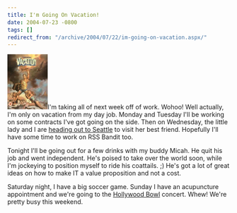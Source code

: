 ```yaml
---
title: I'm Going On Vacation!
date: 2004-07-23 -0800
tags: []
redirect_from: "/archive/2004/07/22/im-going-on-vacation.aspx/"
---
```


![Vacation](/images/Vacation.jpg)I'm taking all of next week off of
work. Wohoo! Well actually, I'm only on vacation from my day job. Monday
and Tuesday I'll be working on some contracts I've got going on the
side. Then on Wednesday, the little lady and I are [heading out to
Seattle](https://haacked.com/archive/2004/06/29/707.aspx) to visit her
best friend. Hopefully I'll have some time to work on RSS Bandit too.

Tonight I'll be going out for a few drinks with my buddy Micah. He quit
his job and went independent. He's poised to take over the world soon,
while I'm jockeying to position myself to ride his coattails. ;) He's
got a lot of great ideas on how to make IT a value proposition and not a
cost.

Saturday night, I have a big soccer game. Sunday I have an acupuncture
appointment and we're going to the [Hollywood
Bowl](https://haacked.com/archive/2004/07/23/838.aspx) concert. Whew!
We're pretty busy this weekend.

